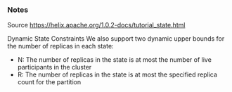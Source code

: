 


### Notes

Source https://helix.apache.org/1.0.2-docs/tutorial_state.html


Dynamic State Constraints
We also support two dynamic upper bounds for the number of replicas in each state:
 - N: The number of replicas in the state is at most the number of live participants in the cluster
 - R: The number of replicas in the state is at most the specified replica count for the partition
